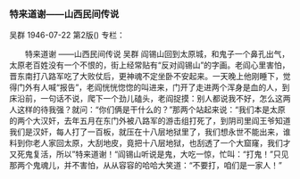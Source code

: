 ### 特来道谢——山西民间传说
吴群
1946-07-22
第2版()
专栏：

　　特来道谢
    ——山西民间传说
    吴群
    阎锡山回到太原城，和鬼子一个鼻孔出气，太原老百姓没有一个不恨的，街上经常贴有“反对阎锡山”的字画。老阎心里害怕，晋东南打八路军吃了大败仗后，更神魂不定坐卧不安起来。一天晚上他刚睡下，觉得门外有人喊“报告”，老阎恍恍惚惚的叫进来，门开了走进两个浑身是血的人，到床沿前，一句话不说，爬下一个劲儿磕头，老阎捉摸：别人都说我不好，怎么这两人这样的待我强？就问：“你们俩是干什么的？”那两个站起来说：“我们本是太原的两个大汉奸，去年五月在东门外被八路军的游击组打死了，到阴司里阎王爷知道我们是汉奸，每人打了一百板，就压在十八层地狱里了，我们想永世不能出来，谁料到你老人家回太原，大刮地皮，竟把十八层地狱，也刮透了一个大窟窿，我们才又死鬼复活，所以”特来道谢！“阎锡山听说是鬼，大吃一惊，忙叫：“打鬼！”只见那两个鬼魂儿，并不害怕，从从容容的哈哈大笑道：“不要打，咱们是一家人！”
